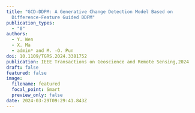 ```yaml
---
title: "GCD-DDPM: A Generative Change Detection Model Based on
  Difference-Feature Guided DDPM"
publication_types:
  - "0"
authors:
  - Y. Wen
  - X. Ma
  - admin* and M. -O. Pun
doi: 10.1109/TGRS.2024.3381752
publication: IEEE Transactions on Geoscience and Remote Sensing,2024
draft: false
featured: false
image:
  filename: featured
  focal_point: Smart
  preview_only: false
date: 2024-03-29T09:29:41.843Z
---
```

